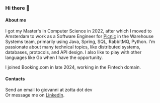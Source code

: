 ### Hi there 👋

#### About me
I got my Master's in Computer Science in 2022, after which I moved to Amsterdam to work as a Software Engineer for [Picnic](https://github.com/PicnicSupermarket) in the Warehouse Systems team, primarily using Java, Spring, SQL, RabbitMQ, Python. I'm passionate about many technical topics, like distributed systems, databases, protocols, and API design. I also like to play with other languages like Go when I have the opportunity.

I joined Booking.com in late 2024, working in the Fintech domain.

#### Contacts
Send an email to giovanni at zotta dot dev  
Or message me on [LinkedIn](https://www.linkedin.com/in/giovanni-zotta/).
